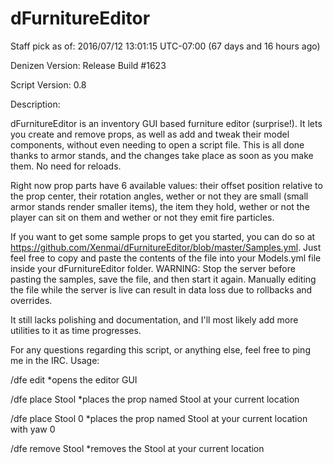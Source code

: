 # dFurnitureEditor

Staff pick as of: 2016/07/12 13:01:15 UTC-07:00 (67 days and 16 hours ago)

Denizen Version: Release Build #1623 

Script Version: 0.8 

Description:

dFurnitureEditor is an inventory GUI based furniture editor (surprise!).
It lets you create and remove props, as well as add and tweak their model components, without even needing to open a script file. This is all done thanks to armor stands, and the changes take place as soon as you make them. No need for reloads.

Right now prop parts have 6 available values: their offset position relative to the prop center, their rotation angles, wether or not they are small (small armor stands render smaller items), the item they hold, wether or not the player can sit on them and wether or not they emit fire particles.

If you want to get some sample props to get you started, you can do so at https://github.com/Xenmai/dFurnitureEditor/blob/master/Samples.yml. Just feel free to copy and paste the contents of the file into your Models.yml file inside your dFurnitureEditor folder. WARNING: Stop the server before pasting the samples, save the file, and then start it again. Manually editing the file while the server is live can result in data loss due to rollbacks and overrides.

It still lacks polishing and documentation, and I'll most likely add more utilities to it as time progresses.

For any questions regarding this script, or anything else, feel free to ping me in the IRC.
Usage:

/dfe edit *opens the editor GUI

/dfe place Stool *places the prop named Stool at your current location

/dfe place Stool 0 *places the prop named Stool at your current location with yaw 0

/dfe remove Stool *removes the Stool at your current location 
